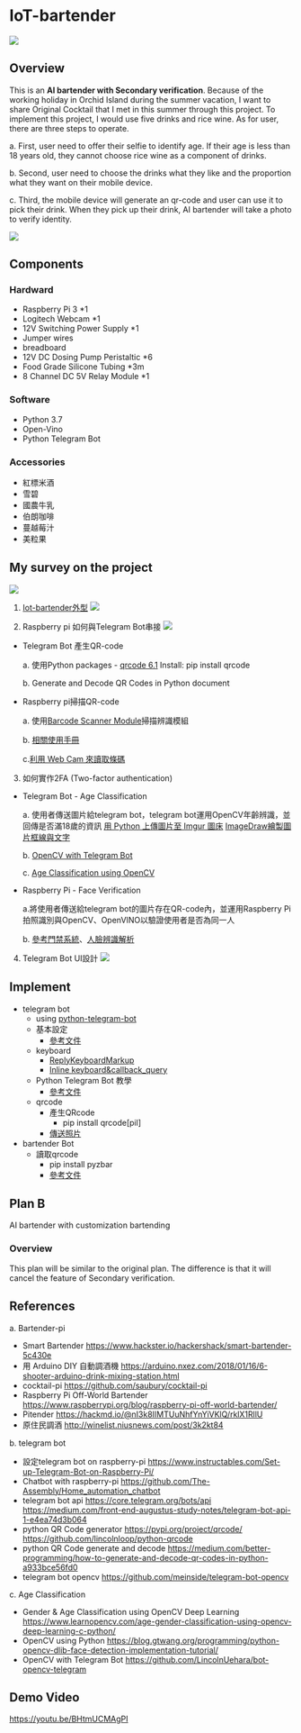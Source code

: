 # IoT-bartender
![](https://i.imgur.com/jgNbMPh.png)

## Overview
This is an **AI bartender with Secondary verification**. Because of the working holiday in Orchid Island during the summer vacation, I want to share Original Cocktail that I met in this summer through this project.
To implement this project, I would use five drinks and rice wine. As for user, there are three steps to operate.

a.	First, user need to offer their selfie to identify age. If their age is less than 18 years old, they cannot choose rice wine as a component of drinks.

b.	Second, user need to choose the drinks what they like and the proportion what they want on their mobile device. 

c.	Third, the mobile device will generate an qr-code and user can use it to pick their drink. When they pick up their drink, AI bartender will take a photo to verify identity.

![](https://i.imgur.com/3xwcXHw.png)


## Components
### Hardward
- Raspberry Pi 3 *1
- Logitech Webcam *1
- 12V Switching Power Supply *1
- Jumper wires
- breadboard
- 12V DC Dosing Pump Peristaltic *6
- Food Grade Silicone Tubing *3m
- 8 Channel DC 5V Relay Module *1

### Software
- Python 3.7
- Open-Vino
- Python Telegram Bot


### Accessories

- 紅標米酒
- 雪碧
- 國農牛乳
- 伯朗咖啡
- 蔓越莓汁
- 美粒果
 
## My survey on the project

![](https://i.imgur.com/dfl6llD.png)

1. [Iot-bartender外型](https://www.hackster.io/hackershack/smart-bartender-5c430e)
   ![](https://i.imgur.com/5kCiRb9.jpg)

2. Raspberry pi 如何與Telegram Bot串接
![](https://i.imgur.com/yG46nxj.png)
- Telegram Bot 產生QR-code

    a.	使用Python packages - [qrcode 6.1](https://pypi.org/project/qrcode/)
    Install: pip install qrcode
    
    b.	Generate and Decode QR Codes in Python document
    
- Raspberry pi掃描QR-code

    a.	使用[Barcode Scanner Module](https://www.meiyagroup.com.tw/product/bar-code-qr-code-%E6%8E%83%E6%8F%8F%E8%BE%A8%E8%AD%98%E6%A8%A1%E7%B5%84/)掃描辨識模組
    
    b.	[相關使用手冊](https://www.waveshare.net/w/upload/9/95/Barcode_Scanner_Module_Quick_Start_cn.pdf)
    
    c.[利用 Web Cam 來讀取條碼](https://atceiling.blogspot.com/2017/03/raspberry-pi-zbar.html )
    
3.	如何實作2FA  (Two-factor authentication)
- Telegram Bot - Age Classification

    a.	使用者傳送圖片給telegram bot，telegram bot運用OpenCV年齡辨識，並回傳是否滿18歲的資訊
        [用 Python 上傳圖片至 Imgur 圖床](https://ithelp.ithome.com.tw/articles/10241006)
        [ImageDraw繪製圖片框線與文字](https://pillow.readthedocs.io/en/stable/reference/ImageDraw.html)
    
    b.	[OpenCV with Telegram Bot](https://github.com/LincolnUehara/bot-opencv-telegram)
    
    c.	[Age Classification using OpenCV](https://www.learnopencv.com/age-gender-classification-using-opencv-deep-learning-c-python/)

- Raspberry Pi - Face Verification

    a.將使用者傳送給telegram bot的圖片存在QR-code內，並運用Raspberry Pi拍照識別與OpenCV、OpenVINO以驗證使用者是否為同一人
    
    b.	[參考門禁系統](https://www.instructables.com/DIY-Smart-Home-Doorbell-for-Less-Than-40/?fbclid=IwAR0vGymv65HD6OJxYTl0NFnVB5m_F3yMyNyrp4spA1Qm_s4IXwan-3XveR0)、[人臉辨識解析](https://medium.com/coding-like-coffee/%E4%BA%BA%E8%87%89%E8%BE%A8%E8%AD%98-face-recognition-cffcec53a544)

4.	Telegram Bot UI設計
![](https://i.imgur.com/n2v5UWo.png)

## Implement
- telegram bot
    - using [python-telegram-bot](https://github.com/python-telegram-bot/python-telegram-bot)
    - 基本設定
        - [參考文件](https://ithelp.ithome.com.tw/articles/10245264)
    - keyboard
        - [ReplyKeyboardMarkup](https://ithelp.ithome.com.tw/m/articles/10247929)
        - [Inline keyboard&callback_query](https://ithelp.ithome.com.tw/m/articles/10248455)
    - Python Telegram Bot 教學
        - [參考文件](https://hackmd.io/@truckski/HkgaMUc24?type=view#Python-Telegram-Bot-%E6%95%99%E5%AD%B8-by-%E9%99%B3%E9%81%94%E4%BB%81)
    - qrcode
        - 產生QRcode
            - pip install qrcode[pil]
        - [傳送照片](https://github.com/python-telegram-bot/python-telegram-bot/wiki/Code-snippets#post-an-image-from-memory)
- bartender Bot
    - 讀取qrcode
        - pip install pyzbar
        - [參考文件](https://www.pyimagesearch.com/2018/05/21/an-opencv-barcode-and-qr-code-scanner-with-zbar/)
## Plan B
AI bartender with customization bartending
### Overview
This plan will be similar to the original plan. The difference is that it will cancel the feature of Secondary verification.

## References
a.	Bartender-pi
- Smart Bartender
https://www.hackster.io/hackershack/smart-bartender-5c430e
- 用 Arduino DIY 自動調酒機
https://arduino.nxez.com/2018/01/16/6-shooter-arduino-drink-mixing-station.html
- cocktail-pi
https://github.com/saubury/cocktail-pi
- Raspberry Pi Off-World Bartender
https://www.raspberrypi.org/blog/raspberry-pi-off-world-bartender/
- Pitender
https://hackmd.io/@nI3k8IIMTUuNhfYnYiVKlQ/rklX1RllU
- 原住民調酒
http://winelist.niusnews.com/post/3k2kt84

b.	telegram bot
- 設定telegram bot on raspberry-pi
https://www.instructables.com/Set-up-Telegram-Bot-on-Raspberry-Pi/
- Chatbot with raspberry-pi
https://github.com/The-Assembly/Home_automation_chatbot
- telegram bot api
https://core.telegram.org/bots/api
https://medium.com/front-end-augustus-study-notes/telegram-bot-api-1-e4ea74d3b064
- python QR Code generator
https://pypi.org/project/qrcode/
https://github.com/lincolnloop/python-qrcode
- python QR Code generate and decode
https://medium.com/better-programming/how-to-generate-and-decode-qr-codes-in-python-a933bce56fd0
- telegram bot opencv
https://github.com/meinside/telegram-bot-opencv

c.	Age Classification
- Gender & Age Classification using OpenCV Deep Learning
https://www.learnopencv.com/age-gender-classification-using-opencv-deep-learning-c-python/
- OpenCV using Python
https://blog.gtwang.org/programming/python-opencv-dlib-face-detection-implementation-tutorial/
- OpenCV with Telegram Bot
https://github.com/LincolnUehara/bot-opencv-telegram

## Demo Video
https://youtu.be/BHtmUCMAgPI
